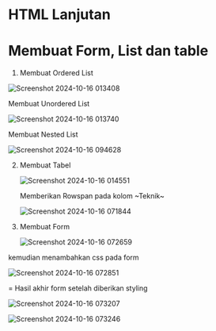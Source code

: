# HTML Lanjutan
# Membuat Form, List dan table

1. Membuat Ordered List
  
  ![Screenshot 2024-10-16 013408](https://github.com/user-attachments/assets/27bc31ed-2f92-4f91-ab3e-c0c2bf0a94bf)
  
  Membuat Unordered List
  
  ![Screenshot 2024-10-16 013740](https://github.com/user-attachments/assets/7ce0dc5e-e41b-4b54-8029-93438f9f0be2)

  Membuat Nested List

  ![Screenshot 2024-10-16 094628](https://github.com/user-attachments/assets/709c5a9f-4124-47a1-a678-d41ea76d3cb3)


2. Membuat Tabel
   
   ![Screenshot 2024-10-16 014551](https://github.com/user-attachments/assets/d19459f0-6eb4-499d-8d0c-5b09d7d177b7)
   
   Memberikan Rowspan pada kolom ~Teknik~
   
   ![Screenshot 2024-10-16 071844](https://github.com/user-attachments/assets/4dcdbdfd-9b9b-4f11-aba0-33df33ee9f51)
  
3. Membuat Form
   
   ![Screenshot 2024-10-16 072659](https://github.com/user-attachments/assets/0856eedb-f41f-414a-bd35-750858f134cf)
   
  kemudian menambahkan css pada form
  
  ![Screenshot 2024-10-16 072851](https://github.com/user-attachments/assets/d566ddec-5336-49bd-abe3-b689db11e5f2)

= Hasil akhir form setelah diberikan styling

  ![Screenshot 2024-10-16 073207](https://github.com/user-attachments/assets/13468df2-b718-4856-9e9e-038caa395bf3)
  
  ![Screenshot 2024-10-16 073246](https://github.com/user-attachments/assets/06475a9b-7432-4bc9-9258-3715abf39adf)
